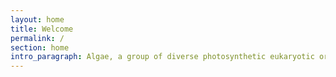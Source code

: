```yaml
---
layout: home
title: Welcome
permalink: /
section: home
intro_paragraph: Algae, a group of diverse photosynthetic eukaryotic organisms, are a prominent part of the marine food chain. There are different types of algae such as kelp and phytoplankton, which serve as a food chain base. Despite algae playing a large, beneficial role in the aquatic ecosystem, algae can also become a prominent threat.
---
```

<!-- header resizes/add hamburger menu (collapsible + responsive design) -->
